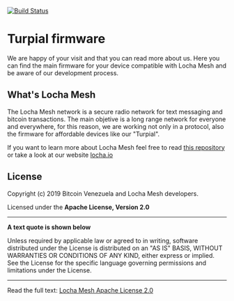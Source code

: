 [![Build Status](https://travis-ci.com/btcven/turpial-firmware.svg?branch=master)](https://travis-ci.com/btcven/turpial-firmware)

# Turpial firmware
We are happy of your visit and that you can read more about us. Here you can find the main firmware for your device compatible with Locha Mesh and be aware of our development process.

## What's Locha Mesh
The Locha Mesh network is a secure radio network for text messaging and bitcoin transactions. The main objetive is a long range network for everyone and everywhere, for this reason, we are working not only in a protocol, also the firmware for affordable devices like our "Turpial".

If you want to learn more about Locha Mesh feel free to read [this repository](https://github.com/btcven/locha) or take a look at our website [locha.io](https://www.locha.io) 

## License
Copyright (c) 2019 Bitcoin Venezuela and Locha Mesh developers.

Licensed under the **Apache License, Version 2.0**

---
**A text quote is shown below**

Unless required by applicable law or agreed to in writing, software
distributed under the License is distributed on an "AS IS" BASIS,
WITHOUT WARRANTIES OR CONDITIONS OF ANY KIND, either express or implied.
See the License for the specific language governing permissions and
limitations under the License.
___
Read the full text:
[Locha Mesh Apache License 2.0](LICENSE)
